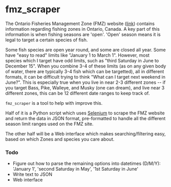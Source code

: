 # fmz_scraper
The Ontario Fisheries Management Zone (FMZ) website ([link](https://www.ontario.ca/page/ontario-fishery-regulations-variation-orders)) contains information regarding fishing zones in Ontario, Canada. A key part of this information is when fishing seasons are 'open'. 'Open' season means it is legal to target a certain species of fish.

Some fish species are open year round, and some are closed all year. Some have "easy to read" limits like "January 1 to March 1". However, most species which I target have odd limits, such as "third Saturday in June to December 15". When you combine 3-4 of these limits (as on any given body of water, there are typically 3-4 fish which can be targetted), all in different formats, it can be difficult trying to think "What can I target next weekend in June?". This is especially true when you live in near 2-3 different zones -- if you target Bass, Pike, Walleye, and Musky (one can dream), and live near 3 different zones, this can be 12 different date ranges to keep track of.

````fmz_scraper```` is a tool to help with improve this.

Half of it is a Python script which uses [Selenium](https://www.selenium.dev/) to scrape the FMZ website and return the data in JSON format, pre-formatted to handle all the different season limit ranges used on the FMZ site.

The other half will be a Web interface which makes searching/filtering easy, based on which Zones and species you care about.


### Todo
- Figure out how to parse the remaining options into datetimes (D/M/Y): 'January 1', 'second Saturday in May', '1st Saturday in June'
- Write text to JSON 
- Web interface